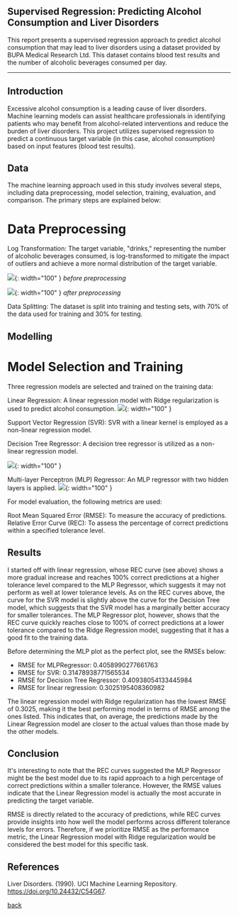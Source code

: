 ## Supervised Regression: Predicting Alcohol Consumption and Liver Disorders

This report presents a supervised regression approach to predict alcohol consumption that may lead to liver disorders using a dataset provided by BUPA Medical Research Ltd. This dataset contains blood test results and the number of alcoholic beverages consumed per day.
***

## Introduction 

Excessive alcohol consumption is a leading cause of liver disorders. Machine learning models can assist healthcare professionals in identifying patients who may benefit from alcohol-related interventions and reduce the burden of liver disorders. This project utilizes supervised regression to predict a continuous target variable (in this case, alcohol consumption) based on input features (blood test results).

## Data

The machine learning approach used in this study involves several steps, including data preprocessing, model selection, training, evaluation, and comparison. The primary steps are explained below:

# Data Preprocessing

Log Transformation: The target variable, "drinks," representing the number of alcoholic beverages consumed, is log-transformed to mitigate the impact of outliers and achieve a more normal distribution of the target variable.

![](assets/IMG/before.png){: width="100" }
*before preprocessing*

![](assets/IMG/preprocess.png){: width="100" }
*after preprocessing*

Data Splitting: The dataset is split into training and testing sets, with 70% of the data used for training and 30% for testing.

## Modelling

# Model Selection and Training

Three regression models are selected and trained on the training data:

Linear Regression: A linear regression model with Ridge regularization is used to predict alcohol consumption.
![](assets/IMG/linear.png){: width="100" }

Support Vector Regression (SVR): SVR with a linear kernel is employed as a non-linear regression model.

Decision Tree Regressor: A decision tree regressor is utilized as a non-linear regression model.

![](assets/IMG/svr.png){: width="100" }

Multi-layer Perceptron (MLP) Regressor: An MLP regressor with two hidden layers is applied.
![](assets/IMG/neural.png){: width="100" }

For model evaluation, the following metrics are used:

Root Mean Squared Error (RMSE): To measure the accuracy of predictions.
Relative Error Curve (REC): To assess the percentage of correct predictions within a specified tolerance level.

## Results

I started off with linear regression, whose REC curve (see above) shows a more gradual increase and reaches 100% correct predictions at a higher tolerance level compared to the MLP Regressor, which suggests it may not perform as well at lower tolerance levels. As on the REC curves above, the curve for the SVR model is slightly above the curve for the Decision Tree model, which suggests that the SVR model has a marginally better accuracy for smaller tolerances. The MLP Regressor plot, however, shows that the REC curve quickly reaches close to 100% of correct predictions at a lower tolerance compared to the Ridge Regression model, suggesting that it has a good fit to the training data.

Before determining the MLP plot as the perfect plot, see the RMSEs below:

* RMSE for MLPRegressor: 0.4058990277661763
* RMSE for SVR: 0.31478938771565534
* RMSE for Decision Tree Regressor: 0.40938054133445984
* RMSE for linear regression: 0.3025195408360982

The linear regression model with Ridge regularization has the lowest RMSE of 0.3025, making it the best performing model in terms of RMSE among the ones listed. This indicates that, on average, the predictions made by the Linear Regression model are closer to the actual values than those made by the other models.

## Conclusion

It's interesting to note that the REC curves suggested the MLP Regressor might be the best model due to its rapid approach to a high percentage of correct predictions within a smaller tolerance. However, the RMSE values indicate that the Linear Regression model is actually the most accurate in predicting the target variable.

RMSE is directly related to the accuracy of predictions, while REC curves provide insights into how well the model performs across different tolerance levels for errors. Therefore, if we prioritize RMSE as the performance metric, the Linear Regression model with Ridge regularization would be considered the best model for this specific task.

## References
Liver Disorders. (1990). UCI Machine Learning Repository. https://doi.org/10.24432/C54G67.

[back](./)

